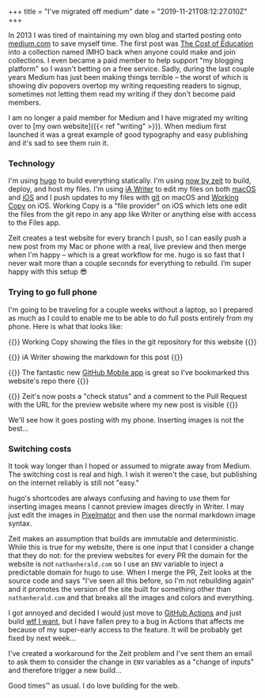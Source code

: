 +++
title = "I've migrated off medium"
date = "2019-11-21T08:12:27.010Z"
+++

In 2013 I was tired of maintaining my own blog and started posting onto [medium.com](https://medium.com/@myobie) to save myself time. The first post was [The Cost of Education](https://medium.com/i-m-h-o/the-cost-of-education-63e3533b99c3) into a collection named IMHO back when anyone could make and join collections. I even became a paid member to help support "my blogging platform" so I wasn't betting on a free service. Sadly, during the last couple years Medium has just been making things terrible – the worst of which is showing div popovers overtop my writing requesting readers to signup, sometimes not letting them read my writing if they don't become paid members. 

I am no longer a paid member for Medium and I have migrated my writing over to [my own website]({{< ref "writing" >}}). When medium first launched it was a great example of good typography and easy publishing and it's sad to see them ruin it.

### Technology

I'm using [hugo](https://gohugo.io/) to build everything statically. I'm using [now by zeit](https://zeit.co/home) to build, deploy, and host my files. I'm using [iA Writer](https://ia.net/writer) to edit my files on both [macOS](macappstore://itunes.apple.com/app/id775737590?mt=12) and [iOS](macappstore://itunes.apple.com/app/id775737172?mt=12) and I push updates to my files with [git](https://git-scm.com) on macOS and [Working Copy](https://workingcopyapp.com) on iOS. Working Copy is a "file provider" on iOS which lets one edit the files from the git repo in any app like Writer or anything else with access to the Files app.

Zeit creates a test website for every branch I push, so I can easily push a new post from my Mac or phone with a real, live preview and then merge when I'm happy – which is a great workflow for me. hugo is so fast that I never wait more than a couple seconds for everything to rebuild. I’m super happy with this setup 😎

### Trying to go full phone

I'm going to be traveling for a couple weeks without a laptop, so I prepared as much as I could to enable me to be able to do full posts entirely from my phone. Here is what that looks like:

{{<fig
  src="working-copy@3x.png"
  alt="Screenshot or Working Copy shoeing the files for this website">}}
Working Copy showing the files in the git repository for this website
{{</fig>}}

{{<fig
  src="writer@3x.png"
  alt="Screenshot or iA Writer showing the code for this post">}}
iA Writer showing the markdown for this post
{{</fig>}}

{{<fig
  src="github@3x.png"
  alt="Screenshot of the GitHub Mobile app">}}
The fantastic new [GitHub Mobile app](https://github.com/mobile) is great so I've bookmarked this website's repo there
{{</fig>}}

{{<fig
  src="github-pr@3x.png"
  alt="Screenshot of the GitHub Mobile app showing the Pull Request for this post">}}
Zeit's now posts a "check status" and a comment to the Pull Request with the URL for the preview website where my new post is visible
{{</fig>}}

We'll see how it goes posting with my phone. Inserting images is not the best…

### Switching costs 

It took way longer than I hoped or assumed to migrate away from Medium. The switching cost is real and high. I wish it weren't the case, but publishing on the internet reliably is still not "easy."

hugo's shortcodes are always confusing and having to use them for inserting images means I cannot preview images directly in Writer. I may just edit the images in [Pixelmator](https://www.pixelmator.com/ios/) and then use the normal markdown image syntax. 

Zeit makes an assumption that builds are immutable and deterministic. While this is true for my website, there is one input that I consider a change that they do not: for the preview websites for every PR the domain for the website is not `nathanherald.com` so I use an `ENV` variable to inject a predictable domain for hugo to use. When I merge the PR, Zeit looks at the source code and says "I've seen all this before, so I'm not rebuilding again" and it promotes the version of the site built for something other than `nathanherald.com` and that breaks all the images and colors and everything. 

I got annoyed and decided I would just move to [GitHub Actions](https://github.com/features/actions) and just build [wtf I want](https://gist.github.com/myobie/aafd9885aeea21aed19b85a60cacda4f), but I have fallen prey to a bug in Actions that affects me because of my super-early access to the feature. It will be probably get fixed by next week…

I've created a workaround for the Zeit problem and I've sent them an email to ask them to consider the change in `ENV` variables as a "change of inputs" and therefore trigger a new build…

Good times™ as usual. I do love building for the web.